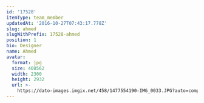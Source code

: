 ```yaml
---
id: '17528'
itemType: team_member
updatedAt: '2016-10-27T07:43:17.778Z'
slug: ahmed
slugWithPrefix: 17528-ahmed
position: 1
bio: Designer
name: Ahmed
avatar:
  format: jpg
  size: 408562
  width: 2300
  height: 2932
  url: >-
    https://dato-images.imgix.net/458/1477554190-IMG_0033.JPG?auto=compress%2Cformat&ch=DPR%2CWidth
---
```


